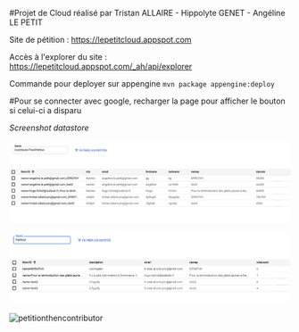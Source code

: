 #Projet de Cloud réalisé par Tristan ALLAIRE - Hippolyte GENET - Angéline LE PETIT

Site de pétition :
https://lepetitcloud.appspot.com 


Accès à l'explorer du site :
https://lepetitcloud.appspot.com/_ah/api/explorer


Commande pour deployer sur appengine
`mvn package appengine:deploy`

#Pour se connecter avec google, recharger la page pour afficher le bouton si celui-ci a disparu

*Screenshot datastore*

![contributorthenpetition](/src/img/contributorthenpetition.png)

![petition](/src/img/petition.png)

![petitionthencontributor](/src/img/petitionthencontributor.png)
